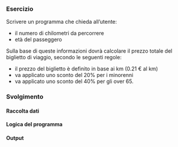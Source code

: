 ### Esercizio
Scrivere un programma che chieda all’utente:
- il numero di chilometri da percorrere
- età del passeggero

Sulla base di queste informazioni dovrà calcolare il prezzo totale del biglietto di viaggio, secondo le seguenti regole:

- il prezzo del biglietto è definito in base ai km (0.21 € al km)
- va applicato uno sconto del 20% per i minorenni
- va applicato uno sconto del 40% per gli over 65.

### Svolgimento

#### Raccolta dati

#### Logica del programma

#### Output